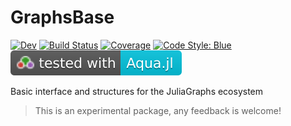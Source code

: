 # GraphsBase

[![Dev](https://img.shields.io/badge/docs-dev-blue.svg)](https://JuliaGraphs.github.io/GraphsBase.jl/dev/)
[![Build Status](https://github.com/JuliaGraphs/GraphsBase.jl/actions/workflows/CI.yml/badge.svg?branch=main)](https://github.com/JuliaGraphs/GraphsBase.jl/actions/workflows/CI.yml?query=branch%3Amain)
[![Coverage](https://codecov.io/gh/JuliaGraphs/GraphsBase.jl/branch/main/graph/badge.svg)](https://codecov.io/gh/JuliaGraphs/GraphsBase.jl)
[![Code Style: Blue](https://img.shields.io/badge/code%20style-blue-4495d1.svg)](https://github.com/invenia/BlueStyle)
[![Aqua QA](https://raw.githubusercontent.com/JuliaTesting/Aqua.jl/master/badge.svg)](https://github.com/JuliaTesting/Aqua.jl)

Basic interface and structures for the JuliaGraphs ecosystem

> This is an experimental package, any feedback is welcome!
